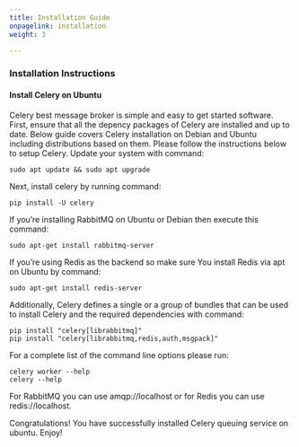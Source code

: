 ```yaml
---
title: Installation Guide
onpagelink: installation
weight: 3

---
```


### **Installation Instructions**

#### **Install Celery on Ubuntu**

Celery best message broker is simple and easy to get started software. First, ensure that all the depency packages of Celery are installed and up to date. Below guide covers Celery installation on Debian and Ubuntu including distributions based on them. Please follow the instructions below to setup Celery. Update your system with command:

    sudo apt update && sudo apt upgrade

Next, install celery by running command:

    pip install -U celery

If you’re installing RabbitMQ on Ubuntu or Debian then execute this command:

    sudo apt-get install rabbitmq-server

If you’re using Redis as the backend so make sure You install Redis via apt on Ubuntu by command:

    sudo apt-get install redis-server

Additionally, Celery defines a single or a group of bundles that can be used to install Celery and the required dependencies with command:

    pip install "celery[librabbitmq]"
    pip install "celery[librabbitmq,redis,auth,msgpack]"

For a complete list of the command line options please run:

    celery worker --help
    celery --help

For RabbitMQ you can use amqp://localhost or for Redis you can use redis://localhost.

Congratulations! You have successfully installed Celery queuing service on ubuntu. Enjoy!